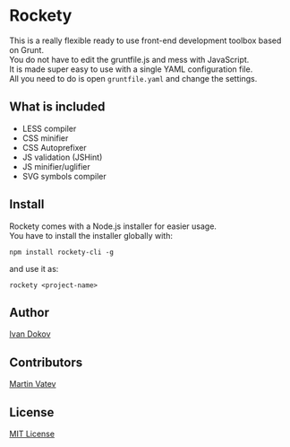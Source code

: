 # Rockety

This is a really flexible ready to use front-end development toolbox based on Grunt.  
You do not have to edit the gruntfile.js and mess with JavaScript.  
It is made super easy to use with a single YAML configuration file.  
All you need to do is open ```gruntfile.yaml``` and change the settings.  

## What is included

* LESS compiler  
* CSS minifier  
* CSS Autoprefixer  
* JS validation (JSHint)  
* JS minifier/uglifier  
* SVG symbols compiler

## Install

Rockety comes with a Node.js installer for easier usage.  
You have to install the installer globally with:
```
npm install rockety-cli -g
```
and use it as:
```
rockety <project-name>
```

## Author
[Ivan Dokov](http://dokov.bg)

## Contributors
[Martin Vatev](http://vatev.center)

## License
[MIT License](http://en.wikipedia.org/wiki/MIT_License)